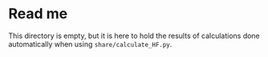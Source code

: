 # Read me

This directory is empty, but it is here to hold the results of calculations done
automatically when using `share/calculate_HF.py`.

